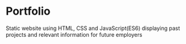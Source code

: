 # Portfolio

Static website using HTML, CSS and JavaScript(ES6) displaying past projects and relevant information for future employers
